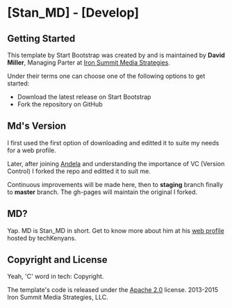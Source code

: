 # [Stan_MD] - [Develop]

## Getting Started

This template by Start Bootstrap was created by and is maintained by **David Miller**, Managing Parter at [Iron Summit Media Strategies](http://www.ironsummitmedia.com/).

Under their terms one can choose one of the following options to get started:
* Download the latest release on Start Bootstrap
* Fork the repository on GitHub


## Md's Version

I first used the first option of downloading and editted it to suite my needs for a web profile.

Later, after joining [Andela](http://www.andela.com) and understanding the importance of VC (Version Control) I forked the repo and editted it to suit me.

Continuous improvements will be made here, then to **staging** branch finally to **master** branch. The gh-pages will maintain the original I forked.


## MD?

Yap. MD is Stan_MD in short. Get to know more about him at his [web profile](http://www.techkenyans.org/jamii/stanmd) hosted by techKenyans.


## Copyright and License

Yeah, 'C' word in tech: Copyright.

The template's code is released under the [Apache 2.0](https://github.com/IronSummitMedia/startbootstrap-grayscale/blob/gh-pages/LICENSE) license.
2013-2015 Iron Summit Media Strategies, LLC.
